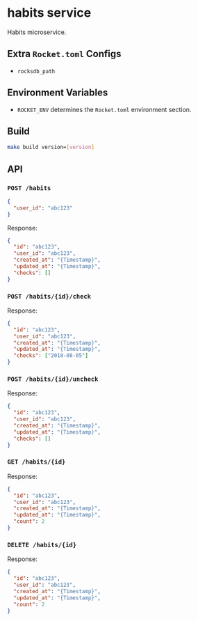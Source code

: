 # habits service

Habits microservice.

## Extra `Rocket.toml` Configs

- `rocksdb_path`

## Environment Variables

- `ROCKET_ENV` determines the `Rocket.toml` environment section.

## Build

```bash
make build version=[version]
```

## API

### `POST /habits`

```json
{
  "user_id": "abc123"
}
```

Response:
```json
{
  "id": "abc123",
  "user_id": "abc123",
  "created_at": "{Timestamp}",
  "updated_at": "{Timestamp}",
  "checks": []
}
```

### `POST /habits/{id}/check`

Response:
```json
{
  "id": "abc123",
  "user_id": "abc123",
  "created_at": "{Timestamp}",
  "updated_at": "{Timestamp}",
  "checks": ["2018-08-05"]
}
```

### `POST /habits/{id}/uncheck`

Response:
```json
{
  "id": "abc123",
  "user_id": "abc123",
  "created_at": "{Timestamp}",
  "updated_at": "{Timestamp}",
  "checks": []
}
```

### `GET /habits/{id}`

Response:
```json
{
  "id": "abc123",
  "user_id": "abc123",
  "created_at": "{Timestamp}",
  "updated_at": "{Timestamp}",
  "count": 2
}
```

### `DELETE /habits/{id}`

Response:
```json
{
  "id": "abc123",
  "user_id": "abc123",
  "created_at": "{Timestamp}",
  "updated_at": "{Timestamp}",
  "count": 2
}
```